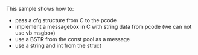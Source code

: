 This sample shows how to:
* pass a cfg structure from C to the pcode
* implement a messagebox in C with string data from pcode (we can not use vb msgbox)
* use a BSTR from the const pool as a message
* use a string and int from the struct



